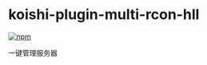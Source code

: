 # koishi-plugin-multi-rcon-hll

[![npm](https://img.shields.io/npm/v/koishi-plugin-multi-rcon-hll?style=flat-square)](https://www.npmjs.com/package/koishi-plugin-multi-rcon-hll)

一键管理服务器
